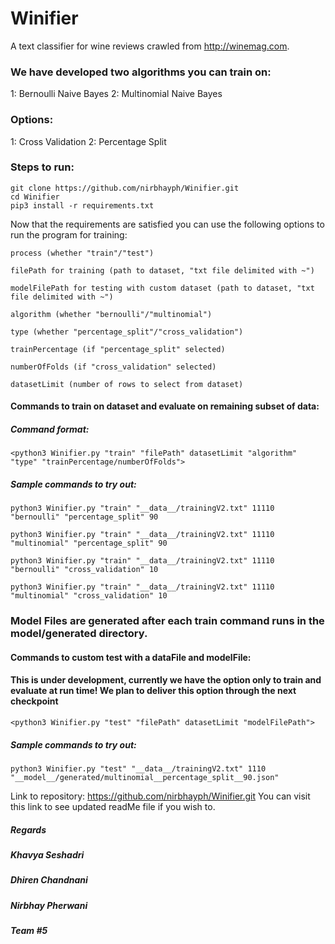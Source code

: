 # Winifier
A text classifier for wine reviews crawled from http://winemag.com.

### We have developed two algorithms you can train on:
  1: Bernoulli Naive Bayes
  2: Multinomial Naive Bayes

### Options:
  1: Cross Validation
  2: Percentage Split

### Steps to run:
  ```
  git clone https://github.com/nirbhayph/Winifier.git
  cd Winifier
  pip3 install -r requirements.txt
  ```
  Now that the requirements are satisfied you can use the following options to run the program for training:

  `process (whether "train"/"test")`

  `filePath for training (path to dataset, "txt file delimited with ~")`

  `modelFilePath for testing with custom dataset (path to dataset, "txt file delimited with ~")`

  `algorithm (whether "bernoulli"/"multinomial")`

  `type (whether "percentage_split"/"cross_validation")`

  `trainPercentage (if "percentage_split" selected)`

  `numberOfFolds (if "cross_validation" selected)`

  `datasetLimit (number of rows to select from dataset)`

  #### Commands to train on dataset and evaluate on remaining subset of data:

  ##### Command format:
  ```
  <python3 Winifier.py "train" "filePath" datasetLimit "algorithm" "type" "trainPercentage/numberOfFolds">
  ```
  ##### Sample commands to try out:
  ```
  python3 Winifier.py "train" "__data__/trainingV2.txt" 11110 "bernoulli" "percentage_split" 90
  ```

  ```
  python3 Winifier.py "train" "__data__/trainingV2.txt" 11110 "multinomial" "percentage_split" 90
  ```

  ```
  python3 Winifier.py "train" "__data__/trainingV2.txt" 11110 "bernoulli" "cross_validation" 10
  ```

  ```
  python3 Winifier.py "train" "__data__/trainingV2.txt" 11110 "multinomial" "cross_validation" 10
  ```
  ### Model Files are generated after each train command runs in the __model__/generated directory.

  #### Commands to custom test with a dataFile and modelFile:  
  #### This is under development, currently we have the option only to train and evaluate at run time! We plan to deliver this option through the next checkpoint
  ```
  <python3 Winifier.py "test" "filePath" datasetLimit "modelFilePath">
  ```
  ##### Sample commands to try out:
  ```
  python3 Winifier.py "test" "__data__/trainingV2.txt" 1110 "__model__/generated/multinomial__percentage_split__90.json"
  ```

  Link to repository: https://github.com/nirbhayph/Winifier.git
  You can visit this link to see updated readMe file if you wish to.

  ##### Regards
  ##### Khavya Seshadri
  ##### Dhiren Chandnani
  ##### Nirbhay Pherwani
  ##### Team #5
